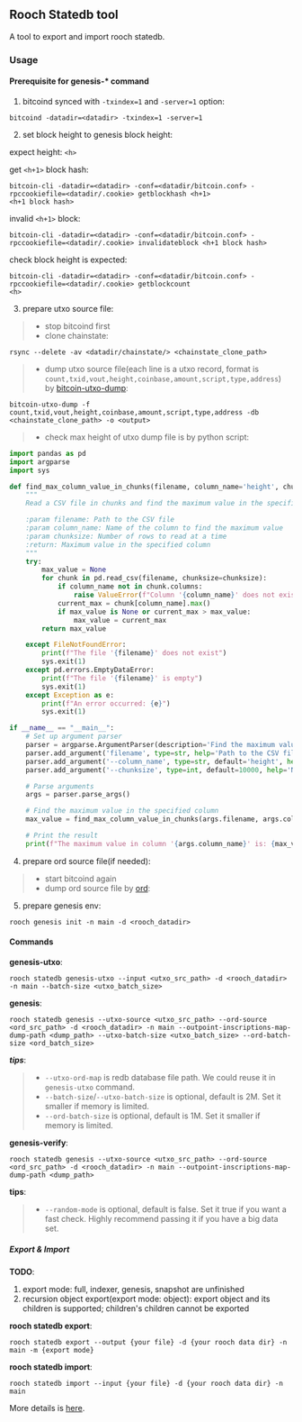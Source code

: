 ## Rooch Statedb tool

A tool to export and import rooch statedb.

### Usage

#### Prerequisite for genesis-* command

1. bitcoind synced with `-txindex=1` and `-server=1` option:

```shell
bitcoind -datadir=<datadir> -txindex=1 -server=1
```

2. set block height to genesis block height:

expect height: `<h>`

get `<h+1>` block hash:

```shell
bitcoin-cli -datadir=<datadir> -conf=<datadir/bitcoin.conf> -rpccookiefile=<datadir/.cookie> getblockhash <h+1>
<h+1 block hash>
```

invalid `<h+1>` block:

```shell
bitcoin-cli -datadir=<datadir> -conf=<datadir/bitcoin.conf> -rpccookiefile=<datadir/.cookie> invalidateblock <h+1 block hash>
```

check block height is expected:

```shell
bitcoin-cli -datadir=<datadir> -conf=<datadir/bitcoin.conf> -rpccookiefile=<datadir/.cookie> getblockcount
<h>
```

3. prepare utxo source file:

> - stop bitcoind first
> - clone chainstate:

```shell
rsync --delete -av <datadir/chainstate/> <chainstate_clone_path>
```

> - dump utxo source file(each line is a utxo record, format
    is `count,txid,vout,height,coinbase,amount,script,type,address`) by
    [bitcoin-utxo-dump](https://github.com/in3rsha/bitcoin-utxo-dump):

```shell
bitcoin-utxo-dump -f count,txid,vout,height,coinbase,amount,script,type,address -db <chainstate_clone_path> -o <output>
```

> - check max height of utxo dump file is <h> by python script:

```python
import pandas as pd
import argparse
import sys

def find_max_column_value_in_chunks(filename, column_name='height', chunksize=10000):
    """
    Read a CSV file in chunks and find the maximum value in the specified column

    :param filename: Path to the CSV file
    :param column_name: Name of the column to find the maximum value
    :param chunksize: Number of rows to read at a time
    :return: Maximum value in the specified column
    """
    try:
        max_value = None
        for chunk in pd.read_csv(filename, chunksize=chunksize):
            if column_name not in chunk.columns:
                raise ValueError(f"Column '{column_name}' does not exist in the file '{filename}'")
            current_max = chunk[column_name].max()
            if max_value is None or current_max > max_value:
                max_value = current_max
        return max_value

    except FileNotFoundError:
        print(f"The file '{filename}' does not exist")
        sys.exit(1)
    except pd.errors.EmptyDataError:
        print(f"The file '{filename}' is empty")
        sys.exit(1)
    except Exception as e:
        print(f"An error occurred: {e}")
        sys.exit(1)

if __name__ == "__main__":
    # Set up argument parser
    parser = argparse.ArgumentParser(description='Find the maximum value in a specified column of a CSV file')
    parser.add_argument('filename', type=str, help='Path to the CSV file')
    parser.add_argument('--column_name', type=str, default='height', help='Name of the column to find the maximum value (default is height)')
    parser.add_argument('--chunksize', type=int, default=10000, help='Number of rows to read at a time (default is 10000)')

    # Parse arguments
    args = parser.parse_args()

    # Find the maximum value in the specified column
    max_value = find_max_column_value_in_chunks(args.filename, args.column_name, args.chunksize)

    # Print the result
    print(f"The maximum value in column '{args.column_name}' is: {max_value}")
```

4. prepare ord source file(if needed):

> - start bitcoind again
> - dump ord source file by
    [ord](https://github.com/popcnt1/ord):

5. prepare genesis env:

```shell
rooch genesis init -n main -d <rooch_datadir>
```

#### Commands

**genesis-utxo**:

```shell
rooch statedb genesis-utxo --input <utxo_src_path> -d <rooch_datadir> -n main --batch-size <utxo_batch_size>
```

**genesis**:

```shell
rooch statedb genesis --utxo-source <utxo_src_path> --ord-source <ord_src_path> -d <rooch_datadir> -n main --outpoint-inscriptions-map-dump-path <dump_path> --utxo-batch-size <utxo_batch_size> --ord-batch-size <ord_batch_size>
```

***tips***:

> - `--utxo-ord-map` is redb database file path. We could reuse it in `genesis-utxo` command.
> - `--batch-size`/`--utxo-batch-size` is optional, default is 2M. Set it smaller if memory is limited.
> - `--ord-batch-size` is optional, default is 1M. Set it smaller if memory is limited.
  
**genesis-verify**:

```shell
rooch statedb genesis --utxo-source <utxo_src_path> --ord-source <ord_src_path> -d <rooch_datadir> -n main --outpoint-inscriptions-map-dump-path <dump_path>
```

**tips**:

> - `--random-mode` is optional, default is false. Set it true if you want a fast check. Highly recommend passing it if
    you have a big data set.

##### Export & Import

**TODO**:

1. export mode: full, indexer, genesis, snapshot are unfinished
2. recursion object export(export mode: object): export object and its children is supported; children's children cannot
   be exported

**rooch statedb export**:

```shell
rooch statedb export --output {your file} -d {your rooch data dir} -n main -m {export mode}
```

**rooch statedb import**:

```shell
rooch statedb import --input {your file} -d {your rooch data dir} -n main
```

More details is [here](./export_import.md).